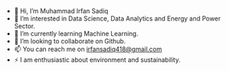 - 👋 Hi, I’m Muhammad Irfan Sadiq
- 👀 I’m interested in Data Science, Data Analytics and Energy and Power Sector.
- 🌱 I’m currently learning Machine Learning.
- 💞️ I’m looking to collaborate on Github.
- 📫 You can reach me on irfansadiq418@gmail.com
- ⚡ I am enthusiastic about environment and sustainability.

<!---
IrfanSadiq418/IrfanSadiq418 is a ✨ special ✨ repository because its `README.md` (this file) appears on your GitHub profile.
You can click the Preview link to take a look at your changes.
--->

